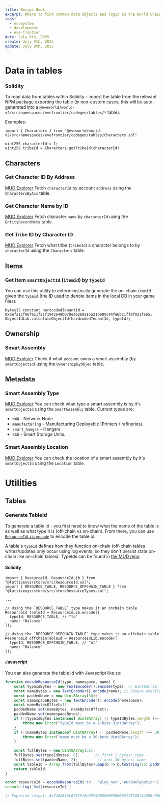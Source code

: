 ```yaml
---
title: Recipe Book
excerpt: Where to find common data objects and logic in the World Chain Contracts
tags:
  - ecosystem
  - development
  - eve-frontier
date: July 9th, 2025
create: July 9th, 2025
update: July 9th, 2025
---
```

# Data in tables
### Solidity
To read data from tables within Solidity - import the table from the relevant NPM package exporting the table (in non-custom cases, this will be auto-generated into a `@eveworld/world-v2/src/namespaces/evefrontier/codegen/tables/*` table).

Examples:
```solidity
import { Characters } from "@eveworld/world-v2/src/namespaces/evefrontier/codegen/tables/Characters.sol"

uint256 characterId = 1;
uint256 tribeId = Characters.getTribeId(characterId)
```
## Characters

### Get Character ID By Address
[MUD Explorer](https://explorer.mud.dev/pyrope/worlds/0xcdb380e0cd3949caf70c45c67079f2e27a77fc47/explore?tableId=0x746265766566726f6e746965720000004368617261637465727342794163636f&query=SELECT+%22account%22,+%22smartObjectId%22+FROM+%22evefrontier__CharactersByAcco%22+LIMIT+100+OFFSET+0;&page=0&pageSize=100)
Fetch `characterId` by account `address` using the `CharactersByAcc` table.

### Get Character Name by ID
[MUD Explorer](https://explorer.mud.dev/pyrope/worlds/0xcdb380e0cd3949caf70c45c67079f2e27a77fc47/explore?tableId=0x746265766566726f6e74696572000000456e746974795265636f72644d657461&query=SELECT%2520%2522smartObjectId%2522%252C%2520%2522name%2522%252C%2520%2522dappURL%2522%252C%2520%2522description%2522%2520FROM%2520%2522evefrontier__EntityRecordMeta%2522%2520LIMIT%25201000%2520OFFSET%25200%253B&page=0&pageSize=100)
Fetch character `name` by `characterId` using the `EntityRecordMeta` table.

### Get Tribe ID by Character ID
[MUD Explorer](https://explorer.mud.dev/pyrope/worlds/0xcdb380e0cd3949caf70c45c67079f2e27a77fc47/explore?tableId=0x746265766566726f6e7469657200000043686172616374657273000000000000&query=SELECT%2520%2522smartObjectId%2522%252C%2520%2522exists%2522%252C%2520%2522tribeId%2522%252C%2520%2522createdAt%2522%2520FROM%2520%2522evefrontier__Characters%2522%2520LIMIT%2520100%2520OFFSET%25200%253B&page=0&pageSize=100&filter=)
Fetch what tribe  (`tribeId`) a character belongs to by `characterId` using the `Characters` table.

## Items

### Get Item `smartObjectId` (`itemid`) by `typeId`

You can use this utility to deterministically generate the on-chain `itemId` given the `typeId` (the ID used to denote items in the local DB in your game files):
```solidity
bytes32 constant hardcodedTenantId = 0xaef21cf96fe11f21f1942e49b070eeb260a15521b689c44fe6bc1ff8f021fee5;
ObjectIdLib.calculateObjectId(hardcodedTenantId, typeId);
```

## Ownership
### Smart Assembly
[MUD Explorer](https://explorer.mud.dev/pyrope/worlds/0xcdb380e0cd3949caf70c45c67079f2e27a77fc47/explore?tableId=0x746265766566726f6e746965720000004f776e65727368697042794f626a6563&query=SELECT+%22smartObjectId%22,+%22account%22+FROM+%22evefrontier__OwnershipByObjec%22+LIMIT+100+OFFSET+0;&page=0&pageSize=100)
Check if what `account`  owns a smart assembly (by `smartObjectId`) using the `OwnershipByObjec` table.

## Metadata
### Smart Assembly Type
[MUD Explorer](https://explorer.mud.dev/pyrope/worlds/0xcdb380e0cd3949caf70c45c67079f2e27a77fc47/explore?tableId=0x746265766566726f6e74696572000000536d617274417373656d626c79000000&query=SELECT%2520%2522smartObjectId%2522%252C%2520%2522assemblyType%2522%2520FROM%2520%2522evefrontier__SmartAssembly%2522%2520LIMIT%2520100%2520OFFSET%25200%253B&page=0&pageSize=100)
You can check what type a smart assembly is by it's `smartObjectId` using the `SmartAssembly` table. Current types are:
- `NWN` - Network Node.
- `manufacturing` - Manufacturing Deployable (Printers / refineries).
- `smart_hangar` - Hangars.
- `SSU` - Smart Storage Units.

### Smart Assembly Location
[MUD Explorer](https://explorer.mud.dev/pyrope/worlds/0xcdb380e0cd3949caf70c45c67079f2e27a77fc47/explore?tableId=0x746265766566726f6e746965720000004c6f636174696f6e0000000000000000&query=SELECT+%22smartObjectId%22,+%22solarSystemId%22,+%22x%22,+%22y%22,+%22z%22+FROM+%22evefrontier__Location%22+LIMIT+100+OFFSET+100;&page=1&pageSize=100)
You can check the location of a smart assembly by it's `smartObjectId` using the `Location` table.

# Utilities
## Tables

### Generate TableId
To generate a table id - you first need to know what the name of the table is as well as what type it is (off-chain vs on-chain). From there, you can use [`ResourceIdLib.encode`](https://github.com/latticexyz/mud/blob/e76d72504e7ee51c76fa380bdc4a56f4815b7b59/packages/store/src/ResourceId.sol) to encode the table id.

A table's `typeId` defines how they function on-chain (off-chain tables writes/updates only occur using log events, so they don't persist state on-chain like on-chain tables). TypeIds can be found in [the MUD repo](https://github.com/latticexyz/mud/blob/e76d72504e7ee51c76fa380bdc4a56f4815b7b59/packages/store/src/storeResourceTypes.sol#L12).

#### Solidity

```solidity
import { ResourceId, ResourceIdLib } from "@latticexyz/store/src/ResourceId.sol";
import { RESOURCE_TABLE, RESOURCE_OFFCHAIN_TABLE } from "@latticexyz/store/src/storeResourceTypes.sol";

...

// Using the `RESOURCE_TABLE` type makes it an onchain table
ResourceId tableId = ResourceIdLib.encode({
  typeId: RESOURCE_TABLE, // "tb"
  name: "Balance"
});

// Using the `RESOURCE_OFFCHAIN_TABLE` type makes it an offchain table
ResourceId offchainTableId = ResourceIdLib.encode({
  typeId: RESOURCE_OFFCHAIN_TABLE, // "ot"
  name: "Balance"
});
```

#### Javascript
You can also generate the table id with Javascript like so:
```javascript
function encodeResourceId(type, namespace, name) {
	const typeIdBytes = new TextEncoder().encode(type); // Uint8Array
	const nameBytes = new TextEncoder().encode(name); // Ensure exactly 30 bytes
	const paddedName = new Uint8Array(30);
	const namespaceBytes = new TextEncoder().encode(namespace);
	const nameBytesOffset=14
	paddedName.set(nameBytes, nameBytesOffset);
	paddedName.set(namespaceBytes);
	if (!(typeIdBytes instanceof Uint8Array) || typeIdBytes.length !== 2) {
		throw new Error("typeId must be a 2-byte Uint8Array");
	}
	if (!(nameBytes instanceof Uint8Array) || paddedName.length !== 30) {
		throw new Error("name must be a 30-byte Uint8Array");
	}
	
	const fullBytes = new Uint8Array(32);
	fullBytes.set(typeIdBytes, 0);       // first 2 bytes: type
	fullBytes.set(paddedName, 2);         // next 30 bytes: name
	const tableId = Array.from(fullBytes).map(b => b.toString(16).padStart(2, '0')).join('')
	return tableId;
}

const resourceId = encodeResourceId('tb', 'algo_net','AutoDelegation');
console.log(`0x${resourceId}`)

// Expected output: 0x7462616c676f5f6e65740000000000004175746f44656c65676174696f6e0000
```
